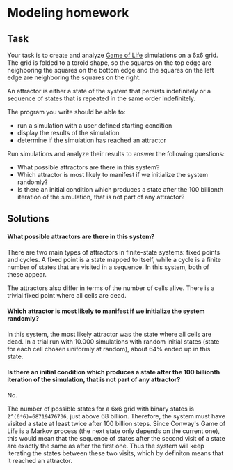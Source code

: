 # Modeling homework

## Task
Your task is to create and analyze [Game of Life](https://en.wikipedia.org/wiki/Conway's_Game_of_Life) simulations on a 6x6 grid. 
The grid is folded to a toroid shape, so the squares on the top edge are neighboring 
the squares on the bottom edge and the squares on the left edge are neighboring the squares on the right. 

An attractor is either a state of the system that persists indefinitely or a sequence of states 
that is repeated in the same order indefinitely.

The program you write should be able to:
* run a simulation with a user defined starting condition
* display the results of the simulation
* determine if the simulation has reached an attractor

Run simulations and analyze their results to answer the following questions:
* What possible attractors are there in this system?
* Which attractor is most likely to manifest if we initialize the system randomly?
* Is there an initial condition which produces a state after the 100 billionth iteration of the simulation, that is not part of any attractor?

## Solutions

#### What possible attractors are there in this system?

There are two main types of attractors in finite-state systems: fixed points and cycles.
A fixed point is a state mapped to itself, while a cycle is a finite number of states that
are visited in a sequence.
In this system, both of these appear.

The attractors also differ in terms of the number of cells alive. There is a trivial fixed point
where all cells are dead.

#### Which attractor is most likely to manifest if we initialize the system randomly?
In this system, the most likely attractor was the state where all cells are dead. In a trial run
with 10.000 simulations with random initial states (state for each cell chosen uniformly at random),
about 64% ended up in this state.


#### Is there an initial condition which produces a state after the 100 billionth iteration of the simulation, that is not part of any attractor?
No. 

The number of possible states for a 6x6 grid with binary states is `2^(6*6)=68719476736`,
just above 68 billion. Therefore, the system must have visited a state at least twice after 100 billion
steps. Since Conway's Game of Life is a Markov process (the next state only depends on the current one),
this would mean that the sequence of states after the second visit of a state are exactly the same as
after the first one. Thus the system will keep iterating the states between these two visits,
which by definiton means that it reached an attractor.